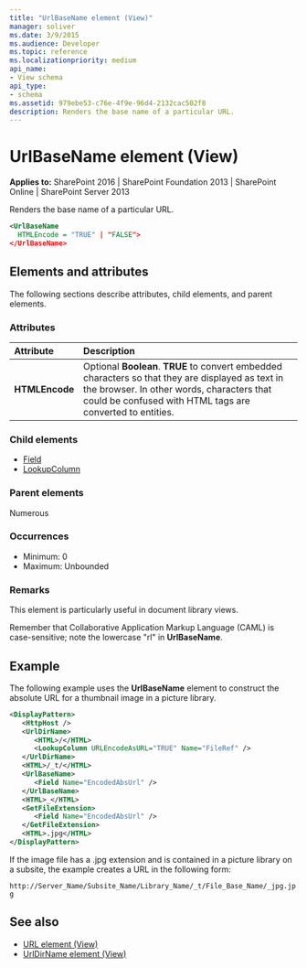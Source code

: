 ```yaml
---
title: "UrlBaseName element (View)"
manager: soliver
ms.date: 3/9/2015
ms.audience: Developer
ms.topic: reference
ms.localizationpriority: medium
api_name:
- View schema
api_type:
- schema
ms.assetid: 979ebe53-c76e-4f9e-96d4-2132cac502f8
description: Renders the base name of a particular URL.
---
```


# UrlBaseName element (View)

**Applies to:** SharePoint 2016 | SharePoint Foundation 2013 | SharePoint Online | SharePoint Server 2013

Renders the base name of a particular URL.

```XML
<UrlBaseName
  HTMLEncode = "TRUE" | "FALSE">
</UrlBaseName>
```

## Elements and attributes

The following sections describe attributes, child elements, and parent elements.

### Attributes

|**Attribute**|**Description**|
|:-----|:-----|
|**HTMLEncode** <br/> |Optional **Boolean**. **TRUE** to convert embedded characters so that they are displayed as text in the browser. In other words, characters that could be confused with HTML tags are converted to entities.  <br/> |

### Child elements

- [Field](field-element-view.md)
- [LookupColumn](lookupcolumn-element-view.md)

### Parent elements

Numerous

### Occurrences

- Minimum: 0
- Maximum: Unbounded

### Remarks

This element is particularly useful in document library views.

Remember that Collaborative Application Markup Language (CAML) is case-sensitive; note the lowercase "rl" in **UrlBaseName**.

## Example

The following example uses the **UrlBaseName** element to construct the absolute URL for a thumbnail image in a picture library.

```XML
<DisplayPattern>
   <HttpHost />
   <UrlDirName>
      <HTML>/</HTML>
      <LookupColumn URLEncodeAsURL="TRUE" Name="FileRef" />
   </UrlDirName>
   <HTML>/_t/</HTML>
   <UrlBaseName>
      <Field Name="EncodedAbsUrl" />
   </UrlBaseName>
   <HTML>_</HTML>
   <GetFileExtension>
      <Field Name="EncodedAbsUrl" />
   </GetFileExtension>
   <HTML>.jpg</HTML>
</DisplayPattern>
```

If the image file has a .jpg extension and is contained in a picture library on a subsite, the example creates a URL in the following form:

 `http://Server_Name/Subsite_Name/Library_Name/_t/File_Base_Name/_jpg.jpg`

## See also

- [URL element (View)](url-element-view.md)
- [UrlDirName element (View)](urldirname-element-view.md)
